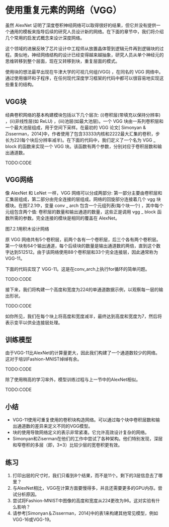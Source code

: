 

<!--
 * @version:
 * @Author:  StevenJokess https://github.com/StevenJokess
 * @Date: 2020-07-16 23:25:47
 * @LastEditors:  StevenJokess https://github.com/StevenJokess
 * @LastEditTime: 2020-07-16 23:47:48
 * @Description:translate by machine
 * @TODO::
 * @Reference:https://zh.d2l.ai/chapter_convolutional-neural-networks/vgg.html
 * http://preview.d2l.ai/d2l-en/master/chapter_convolutional-modern/vgg.html
 *
-->

# 使用重复元素的网络（VGG）

虽然 AlexNet 证明了深度卷积神经网络可以取得很好的结果，但它并没有提供一个通用的模板来指导后续的研究人员设计新的网络。在下面的章节中，我们将介绍几个常用的启发式概念来设计深度网络。

这个领域的进展反映了芯片设计中工程师从放置晶体管到逻辑元件再到逻辑块的过程。类似地，神经网络结构的设计已经变得越来越抽象，研究人员从单个神经元的思维转移到整个层面，现在又转移到块，重复层面的模式。

使用块的想法最早出现在牛津大学的可视几何组(VGG) ，在同名的 VGG 网络中。通过使用循环和子程序，在任何现代深度学习框架的代码中都可以很容易地实现这些重复的结构。

## VGG块

经典卷积网络的基本构建模块包括以下几个层次: (i)卷积层(带填充以保持分辨率) ，(ii)非线性层(如 ReLU) ，(iii)池层(如最大池层)。一个 VGG 块由一系列卷积层和一个最大池层组成，用于空间下采样。在最初的 VGG 论文[ Simonyan & Zisserman，2014]中，作者使用了包含33333内核和2222最大汇集的卷积，步长为22(每个块后分辨率减半)。在下面的代码中，我们定义了一个名为 VGG _ block 的函数来实现一个 VGG 块。该函数有两个参数，分别对应于卷积层数和输出通道数。

TODO:CODE

## VGG网络

像 AlexNet 和 LeNet 一样，VGG 网络可以分成两部分: 第一部分主要由卷积层和汇集层组成，第二部分由完全连接的层组成。网络的回旋部分连接着几个 vgg 块模块。在图7.2.1中，变量 conv _ arch 包含一个元组列表(每个块一个) ，其中每个元组包含两个值: 卷积层的数量和输出通道的数量，这些正是调用 vgg _ block 函数所需的参数。完全连接的模块是相同的覆盖在 AlexNet。

图7.2.1用积木设计网络

原 VGG 网络共有5个卷积层，前两个各有一个卷积层，后三个各有两个卷积层。第一个块有64个输出通道，每个后续块的数量是输出通道数的两倍，直到这个数字达到512512。由于该网络使用88个卷积层和33个完全连接层，因此通常称为 VGG-11。

下面的代码实现了 VGG-11。这是在conv_arch上执行for循环的简单问题。

TODO:CODE

接下来，我们将构建一个高度和宽度为224的单通道数据示例，以观察每一层的输出形状。

TODO:CODE

如你所见，我们在每个块上将高度和宽度减半，最终达到高度和宽度为7，然后将表示变平以供全连接层处理。

## 训练模型

由于VGG-11比AlexNet的计算量更大，因此我们构建了一个通道数较少的网络。这对于培训Fashion-MNIST绰绰有余。

TODO:CODE

除了使用稍高的学习率外，模型训练过程与上一节中的AlexNet相似。

TODO:CODE

## 小结

* VGG-11使用可重复使用的卷积块构造网络。可以通过每个块中卷积层数和输出通道数的差异来定义不同的VGG模型。
* 块的使用导致网络定义的表示非常紧凑。它允许高效设计复杂的网络。
* Simonyan和Ziserman在他们的工作中尝试了各种架构。他们特别发现，深层和窄卷积的多层（即，3×3）比较少层的宽卷积更有效。

## 练习

1. 打印出层的尺寸时，我们只看到8个结果，而不是11个。剩下的3层信息去了哪里？
1. 与AlexNet相比，VGG在计算方面要慢得多，并且还需要更多的GPU内存。尝试分析原因。
1. 尝试将Fashion-MNIST中图像的高度和宽度从224更改为96。这对实验有什么影响？
1. 请参考[Simonyan＆Zisserman，2014]中的表1来构建其他常见模型，例如VGG-16或VGG-19。
